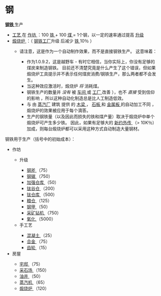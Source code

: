 # 钢
<p>
  <strong>
    <a href="#workshop#Steel">
        钢铁
    </a>
  </strong>
    生产
</p>
<ul>
  <li>
    <a href="#workshop#Crafting">
        工艺
    </a>
      在
    <a href="#Buildings#Workshop">
        作坊
    </a>
      ：100
    <a href="#iron">
        铁
    </a>+ 100
    <a href="#coal">
        煤
    </a>
      = 1个钢，以一定的速率通过提高
    <a href="#workshop#Upgrades">
        升级
    </a>
  </li>
  <li>
    <a href="#Buildings#Calciner">
        煅烧炉
    </a>
      ：（
      <a href="#workshop#Steel_Plants">
        钢铁工厂</a>升级
      后减少
    <a href="#iron">
        铁
    </a>
      10％
      ）
    <a href="#workshop#Steel_Plants">
    </a>
  </li>
  <ul>
    <li>
        请注意，这是作为一个自动制作效果，而不是直接钢铁生产。
        这意味着：
    </li>
    <ul>
      <li>
          作为1.0.9.2，这是越野车 - 有时它相信，当你实际上，你没有足够的煤炭来制造钢铁。
          目前还不清楚究竟是什么产生了这个错误，但如果煅烧炉工具提示并不表示任何煤炭消费/钢铁生产，那么两者都不会发生。
      </li>
      <li>
          当这种效应激活时，煅烧炉
        <em>
            将
        </em>
          消耗煤。
      </li>
      <li>
          钢铁生产的数量并
        <em>
            没有
        </em>
          被
        <a href="#Buildings#Workshop">
            车间
        </a>
          或
        <a href="#Buildings#Factory">
            工厂
        </a>
          改善
          ），也不
        <em>
            直接
        </em>
          受到信仰的影响
          ，所以这种自动化制造总是比人工制造低效。
      </li>
      <li>
          与
          由
          <a href="#Buildings#Steamworks">
            蒸汽厂</a>
          建筑
          提供
          的
        <a href="#beam">
            木梁
        </a>
          ，
        <a href="#slab">
            石板
        </a>
          和
        <a href="#plate">
            金属板
        </a>
          的自动加工不同
          ，煅烧炉的效果被应用于每个滴答。
        <a href="#Buildings#Steamworks">
        </a>
      </li>
      <li>
          生产的钢铁量（以及因此而损失的铁和煤产量）取决于煅烧炉中单个煅烧炉可产生多少铁。
          因此，如果有足够大的
        <a href="#Religion#Apocrypha">
            新约外传
        </a>
          （&gt; 10K％）加成，则每台煅烧炉都可以采用这种方式自动制造大量钢材。
      </li>
    </ul>
  </ul>
</ul>
<p>
    钢铁用于生产（括号中的初始成本）：
</p>
<ul>
  <li>
      作坊
  </li>
  <ul>
    <li>
        升级
    </li>
    <ul>
      <li>
        <a href="#workshop#Steel_Axe">
            钢斧
        </a>
          （75）
      </li>
      <li>
        <a href="#workshop#Steel_Saw">
            钢锯
        </a>
          （750）
      </li>
      <li>
        <a href="#workshop#Reinforced_Warehouses">
            加强仓库
        </a>
          （50）
      </li>
      <li>
        <a href="#workshop#Titanium_Barns">
            钛谷仓
        </a>
          （200）
      </li>
      <li>
        <a href="#workshop#Titanium_Warehouses">
            钛仓库
        </a>
          （500）
      </li>
      <li>
        <a href="#workshop#Silos">
            粮仓
        </a>
          （125）
      </li>
      <li>
        <a href="#workshop#Steel_Armour">
            钢甲
        </a>
          （50）
      </li>
      <li>
        <a href="#workshop#Mining_Drill">
            采矿钻机
        </a>
          （750）
      </li>
      <li>
        <a href="#workshop#Oxidation">
            氧化
        </a>
          （5000）
      </li>
    </ul>
    <li>
        手工艺
    </li>
    <ul>
      <li>
        <a href="#concrete">
            混凝土
        </a>
          （25）
      </li>
      <li>
        <a href="#alloy">
            合金
        </a>
          （75）
      </li>
      <li>
        <a href="#gear">
            齿轮
        </a>
          （15）
      </li>
    </ul>
  </ul>
  <li>
      房屋
  </li>
  <ul>
    <li>
      <a href="#Buildings#Mansion">
          宅邸
      </a>
        （75）
    </li>
    <li>
      <a href="#Buildings#Quarry">
          采石场
      </a>
        （150）
    </li>
    <li>
      <a href="#Buildings#Oil_Well">
          油井
      </a>
        （50）
    </li>
    <li>
      <a href="#Buildings#Steamworks">
          蒸汽机
      </a>
        （65）
    </li>
    <li>
      <a href="#Buildings#Calciner">
          煅烧炉
      </a>
        （120）
    </li>
  </ul>
</ul>